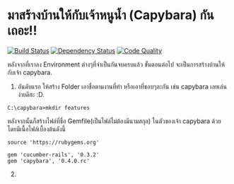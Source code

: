 # มาสร้างบ้านให้กับเจ้าหนูน้ำ (Capybara) กันเถอะ!!
[![Build Status](https://secure.travis-ci.org/jnicklas/capybara.png)](http://travis-ci.org/jnicklas/capybara)
[![Dependency Status](https://gemnasium.com/jnicklas/capybara.png)](https://gemnasium.com/jnicklas/capybara)
[![Code Quality](https://codeclimate.com/badge.png)](https://codeclimate.com/github/jnicklas/capybara)

หลังจากที่เราลง Environment ต่างๆที่จำเป็นกันจบครบแล้ว ขั้นตอนต่อไป จะเป็นการสร้างบ้านให้กับเจ้า capybara.

1. อันดับแรก ให้สร้าง Folder เอาชื่อตามงานที่ทำ หรือเอาที่ชอบๆละกัน เช่น capybara เลยเล่นง่ายดีฮะ :D.

```
C:\capybara>mkdir features
```

หลังจากนั้นก็สร้างไฟล์ที่ชื่อ Gemfile(เป็นไฟล์ไม่ต้องมีนามสกุล) ในตัวของเจ้า capybara ด้วย โดยมีเนื้อไฟล์เบื้องต้นดังนี้

```gem
source 'https://rubygems.org'

gem 'cucumber-rails', '0.3.2'
gem 'capybara', '0.4.0.rc'
```



2. 
